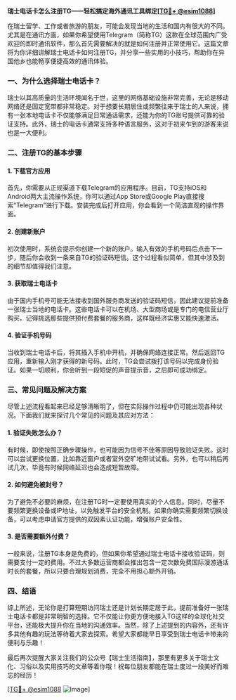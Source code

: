 **瑞士电话卡怎么注册TG——轻松搞定海外通讯工具绑定[[TG💪+ @esim1088](https://t.me/s/esim1088)]**

在瑞士留学、工作或者旅游的朋友，可能会发现当地的生活和国内有很大的不同。尤其是在通讯方面，如果你希望使用Telegram（简称TG）这款在全球范围内广受欢迎的即时通讯软件，那么首先需要解决的就是如何注册并正常使用它。这篇文章将为你详细讲解瑞士电话卡如何注册TG，并分享一些实用的小技巧，帮助你在异国他乡也能畅享便捷高效的通讯体验。

### 一、为什么选择瑞士电话卡？

瑞士以其高质量的生活环境闻名于世，这里的网络基础设施非常完善，无论是移动网络还是固定宽带都非常稳定。对于想要长期居住或频繁往来于瑞士的人来说，拥有一张本地电话卡不仅能够满足日常通话需求，还能为你的TG账号提供可靠的验证支持。此外，瑞士的电话卡通常支持多种语言服务，这对于初来乍到的游客来说也是一大便利。

### 二、注册TG的基本步骤

#### 1. 下载官方应用
首先，你需要从正规渠道下载Telegram的应用程序。目前，TG支持iOS和Android两大主流操作系统，你可以通过App Store或Google Play直接搜索“Telegram”进行下载。安装完成后打开应用，你会看到一个简洁直观的操作界面。

#### 2. 创建新账户
初次使用时，系统会提示你创建一个新的账户。输入有效的手机号码后点击下一步，随后你会收到一条来自TG的验证码短信。这个过程看似简单，但其中涉及到的细节却值得我们注意。

#### 3. 获取瑞士电话卡
由于国内手机号可能无法接收到国外服务商发送的验证码短信，因此建议提前准备一张瑞士当地的电话卡。这些电话卡可以在机场、大型商场或是专门的电信营业厅购买。记得挑选那些提供预付费套餐的服务商，这样既经济实惠又能快速激活。

#### 4. 验证手机号码
当收到瑞士电话卡后，将其插入手机中开机，并确保网络连接正常。然后返回TG应用，重新输入刚才获得的新号码。此时，TG会尝试拨打该号码以完成身份验证。如果一切顺利，你会听到一段短促的声音提示音，之后即可成功绑定。

### 三、常见问题及解决方案

尽管上述流程看起来已经足够清晰明了，但在实际操作过程中仍可能出现各种状况。下面我们就来探讨几个常见的问题及其应对方法：

#### 1. 验证失败怎么办？
有时候，即使按照正确步骤操作，也可能因为信号不佳等原因导致验证失败。这时可以尝试更换位置，比如靠近窗户或者室外空旷地带试试看。另外，也可以稍后再试几次，毕竟有时候网络延迟也会造成短暂故障。

#### 2. 如何避免被封号？
为了避免不必要的麻烦，在注册TG时一定要使用真实的个人信息。同时，尽量不要频繁更换设备或IP地址，以免触发平台的安全机制。如果你确实需要频繁切换设备，可以考虑申请官方提供的双因素认证功能，增强账户安全性。

#### 3. 是否需要额外付费？
一般来说，注册TG本身是免费的，但如果你希望通过瑞士电话卡接收验证码，则需要支付一定的费用。不过大多数运营商都会推出包含一定次数免费国际漫游通话时长的套餐，所以只要合理规划消费，完全不用担心额外开销。

### 四、结语

综上所述，无论你是打算短期访问瑞士还是计划长期定居于此，提前准备好一张瑞士电话卡都是非常明智的选择。它不仅能让你更方便地接入TG这样的全球化社交平台，还能极大提升你在当地的沟通效率。当然，除了上述提到的内容外，还有许多其他有趣的玩法等待着大家去探索。希望大家都能早日享受到瑞士电话卡带来的便利与乐趣！

最后再次提醒大家关注我们的公众号【瑞士生活指南】，那里有更多关于瑞士文化、习俗以及实用技巧的文章等着你哦！祝每位朋友都能在瑞士度过一段美好而难忘的经历！

[[TG💪+ @esim1088](https://t.me/s/esim1088) ![Image](https://i.postimg.cc/4NQfJmqS/Snipaste-2025-05-13-00-14-12.png)]